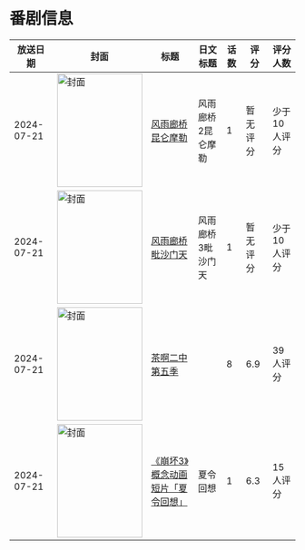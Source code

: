 # 番剧信息

|放送日期|封面|标题|日文标题|话数|评分|评分人数|
|---|---|---|---|---|---|---|
|2024-07-21|<img src="//lain.bgm.tv/pic/cover/c/48/b4/345788_6F225.jpg" alt="封面" style="width:150px;height:200px;object-fit:cover;">|[风雨廊桥 昆仑摩勒](https://bangumi.tv/subject/345788)|风雨廊桥2昆仑摩勒|1|暂无评分|少于10人评分|
|2024-07-21|<img src="//lain.bgm.tv/pic/cover/c/32/99/434425_Zo777.jpg" alt="封面" style="width:150px;height:200px;object-fit:cover;">|[风雨廊桥 毗沙门天](https://bangumi.tv/subject/434425)|风雨廊桥3毗沙门天|1|暂无评分|少于10人评分|
|2024-07-21|<img src="//lain.bgm.tv/pic/cover/c/76/39/501710_o8RC3.jpg" alt="封面" style="width:150px;height:200px;object-fit:cover;">|[茶啊二中第五季](https://bangumi.tv/subject/501710)||8|6.9|39人评分|
|2024-07-21|<img src="//lain.bgm.tv/pic/cover/c/25/19/504582_sV6Nv.jpg" alt="封面" style="width:150px;height:200px;object-fit:cover;">|[《崩坏3》概念动画短片「夏令回想」](https://bangumi.tv/subject/504582)|夏令回想|1|6.3|15人评分|
